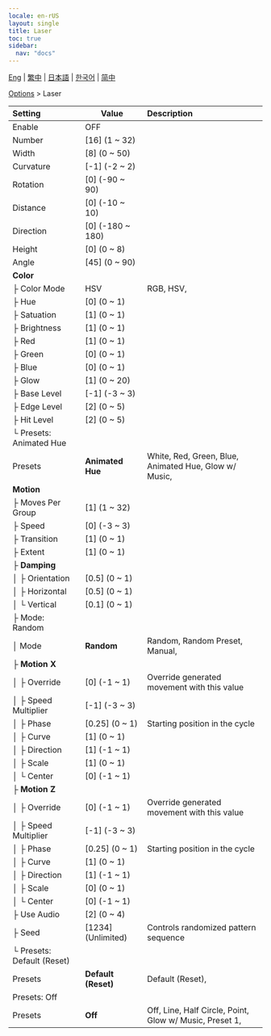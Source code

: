 ```yaml
---
locale: en-rUS
layout: single
title: Laser
toc: true
sidebar:
  nav: "docs"
---
```

[Eng](/dancexr/menu/2025.4/stage/laser) | [繁中](/tw/dancexr/menu/2025.4/stage/laser) | [日本語](/jp/dancexr/menu/2025.4/stage/laser) | [한국어](/kr/dancexr/menu/2025.4/stage/laser) | [简中](/zh/dancexr/menu/2025.4/stage/laser)

[Options](../menu#Options) > Laser



| Setting | Value | Description |
| :--- | --- | :--- |
| Enable | OFF | 
| Number | [16] (1 ~ 32) | 
| Width | [8] (0 ~ 50) | 
| Curvature | [-1] (-2 ~ 2) | 
| Rotation | [0] (-90 ~ 90) | 
| Distance | [0] (-10 ~ 10) | 
| Direction | [0] (-180 ~ 180) | 
| Height | [0] (0 ~ 8) | 
| Angle | [45] (0 ~ 90) | 
| **Color** | | 
| ├ Color Mode | HSV | RGB, HSV, 
| ├ Hue | [0] (0 ~ 1) | 
| ├ Satuation | [1] (0 ~ 1) | 
| ├ Brightness | [1] (0 ~ 1) | 
| ├ Red | [1] (0 ~ 1) | 
| ├ Green | [0] (0 ~ 1) | 
| ├ Blue | [0] (0 ~ 1) | 
| ├ Glow | [1] (0 ~ 20) | 
| ├ Base Level | [-1] (-3 ~ 3) | 
| ├ Edge Level | [2] (0 ~ 5) | 
| ├ Hit Level | [2] (0 ~ 5) | 
| └ Presets: Animated Hue || 
|   Presets | **Animated Hue** | White, Red, Green, Blue, Animated Hue, Glow w/ Music,  |
| **Motion** | | 
| ├ Moves Per Group | [1] (1 ~ 32) | 
| ├ Speed | [0] (-3 ~ 3) | 
| ├ Transition | [1] (0 ~ 1) | 
| ├ Extent | [1] (0 ~ 1) | 
| ├ **Damping** | | 
| │ ├ Orientation | [0.5] (0 ~ 1) | 
| │ ├ Horizontal | [0.5] (0 ~ 1) | 
| │ └ Vertical | [0.1] (0 ~ 1) | 
| ├ Mode: Random || 
| │ Mode | **Random** | Random, Random Preset, Manual,  |
| ├ **Motion X** | | 
| │ ├ Override | [0] (-1 ~ 1) | Override generated movement with this value
| │ ├ Speed Multiplier | [-1] (-3 ~ 3) | 
| │ ├ Phase | [0.25] (0 ~ 1) | Starting position in the cycle
| │ ├ Curve | [1] (0 ~ 1) | 
| │ ├ Direction | [1] (-1 ~ 1) | 
| │ ├ Scale | [1] (0 ~ 1) | 
| │ └ Center | [0] (-1 ~ 1) | 
| ├ **Motion Z** | | 
| │ ├ Override | [0] (-1 ~ 1) | Override generated movement with this value
| │ ├ Speed Multiplier | [-1] (-3 ~ 3) | 
| │ ├ Phase | [0.25] (0 ~ 1) | Starting position in the cycle
| │ ├ Curve | [1] (0 ~ 1) | 
| │ ├ Direction | [1] (-1 ~ 1) | 
| │ ├ Scale | [0] (0 ~ 1) | 
| │ └ Center | [0] (-1 ~ 1) | 
| ├ Use Audio | [2] (0 ~ 4) | 
| ├ Seed | [1234] (Unlimited) | Controls randomized pattern sequence
| └ Presets: Default (Reset) || 
|   Presets | **Default (Reset)** | Default (Reset),  |
| Presets: Off || 
| Presets | **Off** | Off, Line, Half Circle, Point, Glow w/ Music, Preset 1,  |
